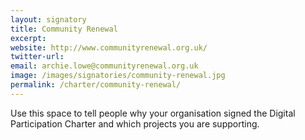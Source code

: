 ```yaml
---
layout: signatory
title: Community Renewal
excerpt: 
website: http://www.communityrenewal.org.uk/
twitter-url: 
email: archie.lowe@communityrenewal.org.uk
image: /images/signatories/community-renewal.jpg
permalink: /charter/community-renewal/
---
```


Use this space to tell people why your organisation signed the Digital Participation Charter and which projects you are supporting.
